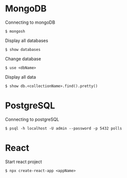 # MongoDB

Connecting to mongoDB

`$ mongosh`

Display all databases

`$ show databases`

Change database

`$ use <dbName>`

Display all data

`$ show db.<collectionName>.find().pretty()`

# PostgreSQL

Connecting to postgreSQL

`$ psql -h localhost -U admin --password -p 5432 polls`

# React

Start react project

`$ npx create-react-app <appName>`
